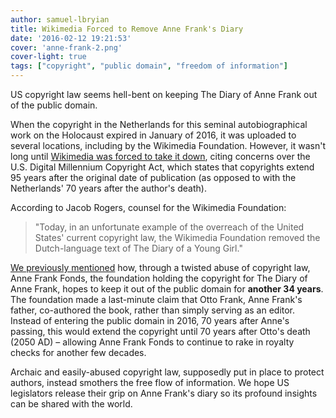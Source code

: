 ```yaml
---
author: samuel-lbryian
title: Wikimedia Forced to Remove Anne Frank's Diary
date: '2016-02-12 19:21:53'
cover: 'anne-frank-2.png'
cover-light: true
tags: ["copyright", "public domain", "freedom of information"]
---
```


US copyright law seems hell-bent on keeping The Diary of Anne Frank out of the public domain.

When the copyright in the Netherlands for this seminal autobiographical work on the Holocaust expired in January of 2016, it was uploaded to several locations, including by the Wikimedia Foundation. However, it wasn't long until [Wikimedia was forced to take it down](https://torrentfreak.com/u-s-copyright-law-forces-wikimedia-to-remove-public-domain-anne-frank-diary-160211), citing concerns over the U.S. Digital Millennium Copyright Act, which states that copyrights extend 95 years after the original date of publication (as opposed to with the Netherlands' 70 years after the author's death).

According to Jacob Rogers, counsel for the Wikimedia Foundation:

>"Today, in an unfortunate example of the overreach of the United States' current copyright law, the Wikimedia Foundation removed the Dutch-language text of The Diary of a Young Girl."

[We previously mentioned](/news/its-time-to-liberate-anne-franks-diary) how, through a twisted abuse of copyright law, Anne Frank Fonds, the foundation holding the copyright for The Diary of Anne Frank, hopes to keep it out of the public domain for **another 34 years**. The foundation made a last-minute claim that Otto Frank, Anne Frank's father, co-authored the book, rather than simply serving as an editor. Instead of entering the public domain in 2016, 70 years after Anne's passing, this would extend the copyright until 70 years after Otto's death (2050 AD) – allowing Anne Frank Fonds to continue to rake in royalty checks for another few decades.

Archaic and easily-abused copyright law, supposedly put in place to protect authors, instead smothers the free flow of information. We hope US legislators release their grip on Anne Frank's diary so its profound insights can be shared with the world.
